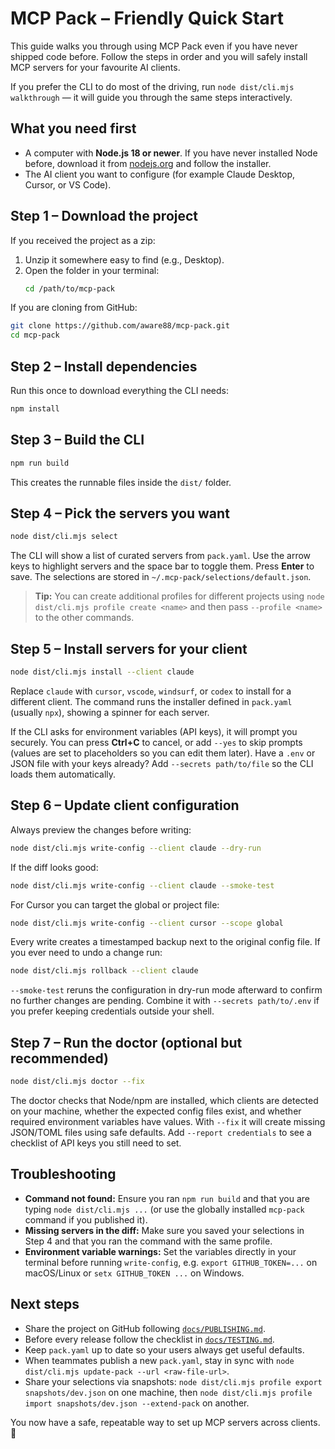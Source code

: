 # MCP Pack – Friendly Quick Start

This guide walks you through using MCP Pack even if you have never shipped code before. Follow the steps in order and you will safely install MCP servers for your favourite AI clients.

If you prefer the CLI to do most of the driving, run `node dist/cli.mjs walkthrough` — it will guide you through the same steps interactively.

## What you need first
- A computer with **Node.js 18 or newer**. If you have never installed Node before, download it from [nodejs.org](https://nodejs.org/en/download/) and follow the installer.
- The AI client you want to configure (for example Claude Desktop, Cursor, or VS Code).

## Step 1 – Download the project
If you received the project as a zip:
1. Unzip it somewhere easy to find (e.g., Desktop).
2. Open the folder in your terminal:
   ```bash
   cd /path/to/mcp-pack
   ```

If you are cloning from GitHub:
```bash
git clone https://github.com/aware88/mcp-pack.git
cd mcp-pack
```

## Step 2 – Install dependencies
Run this once to download everything the CLI needs:
```bash
npm install
```

## Step 3 – Build the CLI
```bash
npm run build
```
This creates the runnable files inside the `dist/` folder.

## Step 4 – Pick the servers you want
```bash
node dist/cli.mjs select
```
The CLI will show a list of curated servers from `pack.yaml`. Use the arrow keys to highlight servers and the space bar to toggle them. Press **Enter** to save. The selections are stored in `~/.mcp-pack/selections/default.json`.

> **Tip:** You can create additional profiles for different projects using `node dist/cli.mjs profile create <name>` and then pass `--profile <name>` to the other commands.

## Step 5 – Install servers for your client
```bash
node dist/cli.mjs install --client claude
```
Replace `claude` with `cursor`, `vscode`, `windsurf`, or `codex` to install for a different client. The command runs the installer defined in `pack.yaml` (usually `npx`), showing a spinner for each server.

If the CLI asks for environment variables (API keys), it will prompt you securely. You can press **Ctrl+C** to cancel, or add `--yes` to skip prompts (values are set to placeholders so you can edit them later).
Have a `.env` or JSON file with your keys already? Add `--secrets path/to/file` so the CLI loads them automatically.

## Step 6 – Update client configuration
Always preview the changes before writing:
```bash
node dist/cli.mjs write-config --client claude --dry-run
```
If the diff looks good:
```bash
node dist/cli.mjs write-config --client claude --smoke-test
```
For Cursor you can target the global or project file:
```bash
node dist/cli.mjs write-config --client cursor --scope global
```

Every write creates a timestamped backup next to the original config file. If you ever need to undo a change run:
```bash
node dist/cli.mjs rollback --client claude
```
`--smoke-test` reruns the configuration in dry-run mode afterward to confirm no further changes are pending. Combine it with `--secrets path/to/.env` if you prefer keeping credentials outside your shell.

## Step 7 – Run the doctor (optional but recommended)
```bash
node dist/cli.mjs doctor --fix
```
The doctor checks that Node/npm are installed, which clients are detected on your machine, whether the expected config files exist, and whether required environment variables have values. With `--fix` it will create missing JSON/TOML files using safe defaults. Add `--report credentials` to see a checklist of API keys you still need to set.

## Troubleshooting
- **Command not found:** Ensure you ran `npm run build` and that you are typing `node dist/cli.mjs ...` (or use the globally installed `mcp-pack` command if you published it).
- **Missing servers in the diff:** Make sure you saved your selections in Step 4 and that you ran the command with the same profile.
- **Environment variable warnings:** Set the variables directly in your terminal before running `write-config`, e.g. `export GITHUB_TOKEN=...` on macOS/Linux or `setx GITHUB_TOKEN ...` on Windows.

## Next steps
- Share the project on GitHub following [`docs/PUBLISHING.md`](docs/PUBLISHING.md).
- Before every release follow the checklist in [`docs/TESTING.md`](docs/TESTING.md).
- Keep `pack.yaml` up to date so your users always get useful defaults.
- When teammates publish a new `pack.yaml`, stay in sync with `node dist/cli.mjs update-pack --url <raw-file-url>`.
- Share your selections via snapshots: `node dist/cli.mjs profile export snapshots/dev.json` on one machine, then `node dist/cli.mjs profile import snapshots/dev.json --extend-pack` on another.

You now have a safe, repeatable way to set up MCP servers across clients. 🎉
